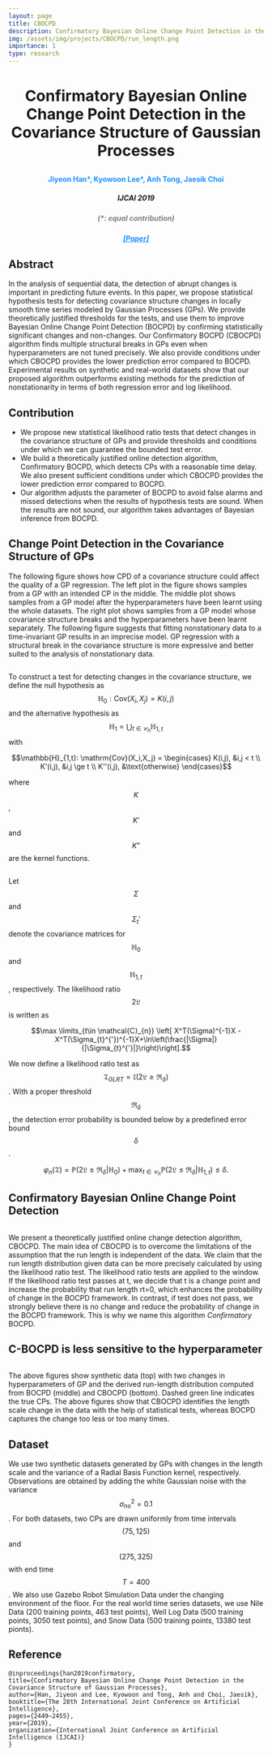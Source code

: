 ```yaml
---
layout: page
title: CBOCPD
description: Confirmatory Bayesian Online Change Point Detection in the Covariance Structure of Gaussian Processes
img: /assets/img/projects/CBOCPD/run_length.png
importance: 1
type: research
---
```


<h3 style="text-align: center;font-size:30px"> Confirmatory Bayesian Online Change Point Detection in the Covariance Structure of Gaussian Processes</h3>
<h4 style="text-align: center;color:DodgerBlue"> Jiyeon Han*, <b>Kyowoon Lee</b>*, Anh Tong, Jaesik Choi</h4>
<h5 style="text-align: center;"> IJCAI 2019 </h5>
<h5 style="text-align: center;color:gray"> (*: equal contribution) </h5>


<h5 style="text-align: center;color:gray">
    <a style="color:DodgerBlue" href="https://arxiv.org/pdf/1905.13168.pdf">[Paper]</a>
</h5>

## **Abstract**

In the analysis of sequential data, the detection of abrupt changes is important in predicting future events. In this paper, we propose statistical hypothesis tests for detecting covariance structure changes in locally smooth time series modeled by Gaussian Processes (GPs). We provide theoretically justified thresholds for the tests, and use them to improve Bayesian Online Change Point Detection (BOCPD) by confirming statistically significant changes and non-changes. Our Confirmatory BOCPD (CBOCPD) algorithm finds multiple structural breaks in GPs even when hyperparameters are not tuned precisely. We also provide conditions under which CBOCPD provides the lower prediction error compared to BOCPD. Experimental results on synthetic and real-world datasets show that our proposed algorithm outperforms existing methods for the prediction of nonstationarity in terms of both regression error and log likelihood.

## **Contribution**

* We propose new statistical likelihood ratio tests that detect changes in the covariance structure of GPs and provide thresholds and conditions under which we can guarantee the bounded test error.
* We build a theoretically justified online detection algorithm, Confirmatory BOCPD, which detects CPs with a reasonable time delay. We also present sufficient conditions under which CBOCPD provides the lower prediction error compared to BOCPD.
* Our algorithm adjusts the parameter of BOCPD to avoid false alarms and missed detections when the results of hypothesis tests are sound. When the results are not sound, our algorithm takes advantages of Bayesian inference from BOCPD.

## **Change Point Detection in the Covariance Structure of GPs**

The following figure shows how CPD of a covariance structure could affect the quality of a GP regression. The left plot in the figure shows samples from a GP with an intended CP in the middle. The middle plot shows samples from a GP model after the hyperparameters have been learnt using the whole datasets. The right plot shows samples from a GP model whose covariance structure breaks and the hyperparameters have been learnt separately. The following figure suggests that fitting nonstationary data to a time-invariant GP results in an imprecise model. GP regression with a structural break in the covariance structure is more expressive and better suited to the analysis of nonstationary data. 

<div class="row">
    <div class="col-sm-12 mt-3 mt-md-0 mx-md-0 ml-md-0">
        <img class="img-fluid rounded z-depth-0" src="{{ '/assets/img/projects/CBOCPD/change-point-2-1-945x142.png' | relative_url }}" alt="" title="Kin-Poly image"/>
    </div>
</div>

To construct a test for detecting changes in the covariance structure, we define the null hypothesis as $$\mathbb{H}_0: \mathrm{Cov}(X_i,X_j) = K(i,j)$$ and the alternative hypothesis as $$\mathbb{H}_{1}=\bigcup_{t\in \mathcal{C}_{n}}\mathbb{H}_{1,t}$$ with

$$\mathbb{H}_{1,t}: \mathrm{Cov}(X_i,X_j) = 
\begin{cases}
K(i,j), &i,j < t \\
K'(i,j), &i,j \ge t  \\
K''(i,j), &\text{otherwise}
\end{cases}$$

where $$K$$, $$K′$$ and $$K”$$ are the kernel functions.

<div class="row">
    <div class="col-sm-12 mt-3 mt-md-0 mx-md-0 ml-md-0">
        <img class="img-fluid rounded z-depth-0" src="{{ '/assets/img/projects/CBOCPD/covariance-945x249.png' | relative_url }}" alt="" title="Kin-Poly image"/>
    </div>
</div>

Let $$\Sigma$$ and $$\Sigma_t'$$ denote the covariance matrices for $$\mathbb{H}_0$$ and $$\mathbb{H}_{1,t}$$, respectively. The likelihood ratio $$2\mathfrak{L}$$ is written as

$$\max \limits_{t\in  \mathcal{C}_{n}} \left[ X^T(\Sigma)^{-1}X - X^T(\Sigma_{t}^{'})^{-1}X+\ln\left(\frac{|\Sigma|}{|\Sigma_{t}^{'}|}\right)\right].$$

We now define a likelihood ratio test as $$\mathfrak{T}_{GLRT} = \mathbb{I}\left( 2\mathfrak{L} \ge \mathfrak{R}_{\delta} \right)$$. With a proper threshold $$\mathfrak{R}_{\delta}$$, the detection error probability is bounded below by a predefined error bound $$\delta$$. 

$$
\varphi_n(\mathfrak{T})=\mathbb{P}(2\mathfrak{L}\ge \mathfrak{R}_{\delta}|\mathbb{H}_0)+\max_{t\in \mathcal{C}_n}\mathbb{P}(2\mathfrak{L}\le \mathfrak{R}_{\delta}|\mathbb{H}_{1,t}) \le \delta.
$$

## **Confirmatory Bayesian Online Change Point Detection**

<div class="row">
    <div class="col-sm-12 mt-3 mt-md-0 mx-md-0 ml-md-0">
        <img class="img-fluid rounded z-depth-0" src="{{ '/assets/img/projects/CBOCPD/algorithm_v4-1-945x406.png' | relative_url }}" alt="" title="Kin-Poly image"/>
    </div>
</div>

We present a theoretically justified online change detection algorithm, CBOCPD. The main idea of CBOCPD is to overcome the limitations of the assumption that the run length is independent of the data. We claim that the run length distribution given data can be more precisely calculated by using the likelihood ratio test. The likelihood ratio tests are applied to the window. If the likelihood ratio test passes at t, we decide that t is a change point and increase the probability that run length rt=0, which enhances the probability of change in the BOCPD framework. In contrast, if test does not pass, we strongly believe there is no change and reduce the probability of change in the BOCPD framework. This is why we name this algorithm *Confirmatory* BOCPD.

## **C-BOCPD is less sensitive to the hyperparameter**

<div class="row">
    <div class="col-sm-12 mt-3 mt-md-0 mx-md-0 ml-md-0">
        <img class="img-fluid rounded z-depth-0" src="{{ '/assets/img/projects/CBOCPD/algorithm_plot_v2-1-945x308.png' | relative_url }}" alt="" title="Kin-Poly image"/>
    </div>
</div>

The above figures show synthetic data (top) with two changes in hyperparameters of GP and the derived run-length distribution computed from BOCPD (middle) and CBOCPD (bottom). Dashed green line indicates the true CPs. The above figures show that CBOCPD identifies the length scale change in the data with the help of statistical tests, whereas BOCPD captures the change too less or too many times.

## **Dataset**

We use two synthetic datasets generated by GPs with changes in the length scale and the variance of a Radial Basis Function kernel, respectively. Observations are obtained by adding the white Gaussian noise with the variance $$\sigma^2_{no}=0.1$$. For both datasets, two CPs are drawn uniformly from time intervals $$(75, 125)$$ and $$(275, 325)$$ with end time $$T=400$$. We also use Gazebo Robot Simulation Data under the changing environment of the floor. For the real world time series datasets, we use Nile Data (200 training points, 463 test points), Well Log Data (500 training points, 3050 test points), and Snow Data (500 training points, 13380 test pionts). 

## **Reference**

```
@inproceedings{han2019confirmatory,
title={Confirmatory Bayesian Online Change Point Detection in the Covariance Structure of Gaussian Processes},
author={Han, Jiyeon and Lee, Kyowoon and Tong, Anh and Choi, Jaesik},
booktitle={The 28th International Joint Conference on Artificial Intelligence},
pages={2449–2455},
year={2019},
organization={International Joint Conference on Artificial Intelligence (IJCAI)}
}
```